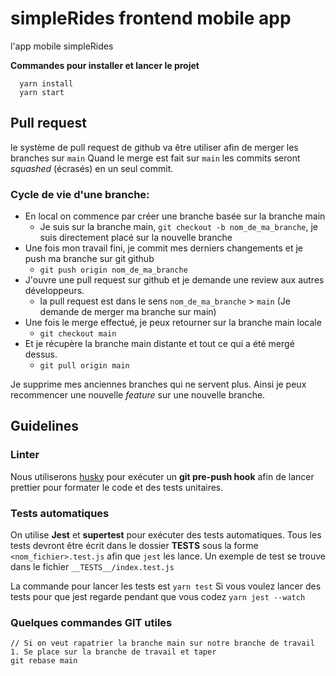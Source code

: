 # simpleRides frontend mobile app
l'app mobile simpleRides

**Commandes pour installer et lancer le projet**
```
  yarn install
  yarn start
```

## Pull request
le système de pull request de github va être utiliser afin de merger les branches sur `main`
Quand le merge est fait sur `main` les commits seront *squashed* (écrasés) en un seul commit.

### Cycle de vie d'une branche:
- En local on commence par créer une branche basée sur la branche main
  - Je suis sur la branche main, `git checkout -b nom_de_ma_branche`, je suis directement placé sur la nouvelle branche
- Une fois mon travail fini, je commit mes derniers changements et je push ma branche sur git github
  - `git push origin nom_de_ma_branche`
- J'ouvre une pull request sur github et je demande une review aux autres développeurs.
  - la pull request est dans le sens `nom_de_ma_branche` > `main` (Je demande de merger ma branche sur main)
- Une fois le merge effectué, je peux retourner sur la branche main locale
  - `git checkout main`
- Et je récupère la branche main distante et tout ce qui a été mergé dessus.
  - `git pull origin main`

Je supprime mes anciennes branches qui ne servent plus.
Ainsi je peux recommencer une nouvelle *feature* sur une nouvelle branche.

## Guidelines

### Linter
Nous utiliserons [husky](https://github.com/typicode/husky) pour exécuter un **git pre-push hook** afin de lancer prettier pour formater le code et des tests unitaires.

### Tests automatiques
On utilise **Jest** et **supertest** pour exécuter des tests automatiques.
Tous les tests devront être écrit dans le dossier __TESTS__ sous la forme `<nom_fichier>.test.js` afin que `jest` les lance.
Un exemple de test se trouve dans le fichier `__TESTS__/index.test.js`

La commande pour lancer les tests est `yarn test`
Si vous voulez lancer des tests pour que jest regarde pendant que vous codez `yarn jest --watch`

### Quelques commandes GIT utiles
```
// Si on veut rapatrier la branche main sur notre branche de travail
1. Se place sur la branche de travail et taper
git rebase main
```